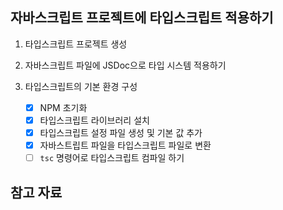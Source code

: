 ## 자바스크립트 프로젝트에 타입스크립트 적용하기

1. 타입스크립트 프로젝트 생성

2. 자바스크립트 파일에 JSDoc으로 타입 시스템 적용하기

3. 타입스크립트의 기본 환경 구성
   - [x] NPM 초기화
   - [x] 타입스크립트 라이브러리 설치
   - [x] 타입스크립트 설정 파일 생성 및 기본 값 추가
   - [x] 자바스트립트 파일을 타입스크립트 파일로 변환
   - [ ] `tsc` 명령어로 타입스크립트 컴파일 하기

## 참고 자료
